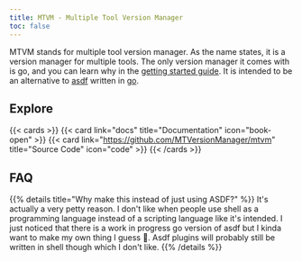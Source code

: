 ```yaml
---
title: MTVM - Multiple Tool Version Manager
toc: false
---
```


MTVM stands for multiple tool version manager. As the name states, it is a version manager for multiple tools. The only version manager it comes with is go, and you can learn why in the [getting started guide](docs/getting-started). It is intended to be an alternative to [asdf](https://asdf-vm.com/) written in [go](https://go.dev).

## Explore

{{< cards >}}
  {{< card link="docs" title="Documentation" icon="book-open" >}}
  {{< card link="https://github.com/MTVersionManager/mtvm" title="Source Code" icon="code" >}} <!-- markdownlint-disable MD034 -->
{{< /cards >}}

## FAQ

{{% details title="Why make this instead of just using ASDF?" %}}
It's actually a very petty reason. I don't like when people use shell as a programming language instead of a scripting language like it's intended. I just noticed that there is a work in progress go version of asdf but I kinda want to make my own thing I guess 🤷. Asdf plugins will probably still be written in shell though which I don't like.
{{% /details %}}
